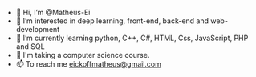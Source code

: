 - 👋 Hi, I’m @Matheus-Ei
- 👀 I’m interested in deep learning, front-end, back-end and web-development
- 🌱 I’m currently learning python, C++, C#, HTML, Css, JavaScript, PHP and SQL
- 💞️ I'm taking a computer science course.
- 📫 To reach me eickoffmatheus@gmail.com

